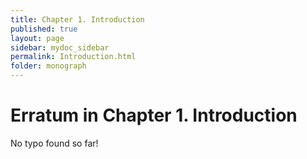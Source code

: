 ```yaml
---
title: Chapter 1. Introduction
published: true
layout: page
sidebar: mydoc_sidebar
permalink: Introduction.html
folder: monograph
---
```



# Erratum in Chapter 1. Introduction

No typo found so far!
